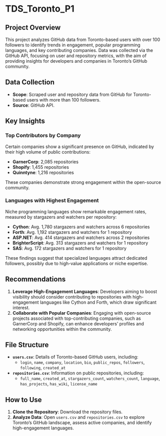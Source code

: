 # TDS_Toronto_P1

## Project Overview
This project analyzes GitHub data from Toronto-based users with over 100 followers to identify trends in engagement, popular programming languages, and key contributing companies. Data was collected via the GitHub API, focusing on user and repository metrics, with the aim of providing insights for developers and companies in Toronto’s GitHub community.

## Data Collection
- **Scope**: Scraped user and repository data from GitHub for Toronto-based users with more than 100 followers.
- **Source**: GitHub API.

## Key Insights
### Top Contributors by Company
Certain companies show a significant presence on GitHub, indicated by their high volume of public contributions:
- **GarnerCorp**: 2,085 repositories
- **Shopify**: 1,455 repositories
- **Quinntyne**: 1,216 repositories  

These companies demonstrate strong engagement within the open-source community.

### Languages with Highest Engagement
Niche programming languages show remarkable engagement rates, measured by stargazers and watchers per repository:
- **Cython**: Avg. 1,780 stargazers and watchers across 6 repositories
- **Forth**: Avg. 1,192 stargazers and watchers for 1 repository
- **ASP.NET**: Avg. 414 stargazers and watchers across 2 repositories
- **BrighterScript**: Avg. 313 stargazers and watchers for 1 repository
- **SAS**: Avg. 172 stargazers and watchers for 1 repository  

These findings suggest that specialized languages attract dedicated followers, possibly due to high-value applications or niche expertise.

## Recommendations
1. **Leverage High-Engagement Languages**: Developers aiming to boost visibility should consider contributing to repositories with high-engagement languages like Cython and Forth, which draw significant interest.
2. **Collaborate with Popular Companies**: Engaging with open-source projects associated with top-contributing companies, such as GarnerCorp and Shopify, can enhance developers’ profiles and networking opportunities within the community.

## File Structure
- **`users.csv`**: Details of Toronto-based GitHub users, including:
  - `login`, `name`, `company`, `location`, `bio`, `public_repos`, `followers`, `following`, `created_at`
- **`repositories.csv`**: Information on public repositories, including:
  - `full_name`, `created_at`, `stargazers_count`, `watchers_count`, `language`, `has_projects`, `has_wiki`, `license_name`

## How to Use
1. **Clone the Repository**: Download the repository files.
2. **Analyze Data**: Open `users.csv` and `repositories.csv` to explore Toronto’s GitHub landscape, assess active companies, and identify high-engagement languages.
